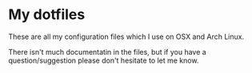 # My dotfiles

These are all my configuration files which I use on OSX and Arch Linux.

There isn't much documentatin in the files, but if you have a question/suggestion
please don't hesitate to let me know.
